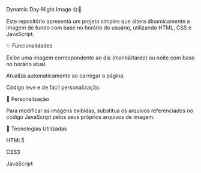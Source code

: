 Dynamic Day-Night Image 🌞🌙

Este repositório apresenta um projeto simples que altera dinamicamente a imagem de fundo com base no horário do usuário, utilizando HTML, CSS e JavaScript.

✨ Funcionalidades

Exibe uma imagem correspondente ao dia (manhã/tarde) ou noite com base no horário atual.

Atualiza automaticamente ao carregar a página.

Código leve e de fácil personalização.

🎨 Personalização

Para modificar as imagens exibidas, substitua os arquivos referenciados no código JavaScript pelos seus próprios arquivos de imagem.

📌 Tecnologias Utilizadas

HTML5

CSS3

JavaScript
